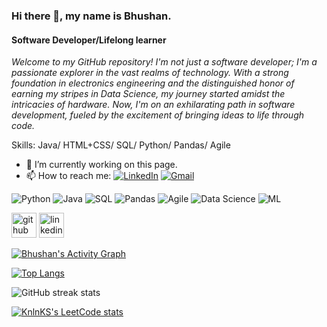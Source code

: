 ### Hi there 👋, my name is Bhushan.
#### Software Developer/Lifelong learner


*Welcome to my GitHub repository! I'm not just a software developer; I'm a passionate explorer in the vast realms of technology. With a strong foundation in electronics engineering and the distinguished honor of earning my stripes in Data Science, my journey started amidst the intricacies of hardware. Now, I'm on an exhilarating path in software development, fueled by the excitement of bringing ideas to life through code.*

Skills: Java/ HTML+CSS/ SQL/ Python/ Pandas/ Agile

- 🔭 I’m currently working on this page. 
- 📫 How to reach me: [![LinkedIn](https://img.shields.io/badge/LinkedIn-0077B5?style=for-the-badge&logo=linkedin&logoColor=white)](linkedin.com/in/bhushanpradeep) [![Gmail](https://img.shields.io/badge/Gmail-D14836?style=for-the-badge&logo=gmail&logoColor=white)](mailto:gangurdebhushan24@gmail.com)





![Python](https://img.shields.io/badge/Python-3776AB?style=for-the-badge&logo=python&logoColor=white) ![Java](https://img.shields.io/badge/Java-007396?style=for-the-badge&logo=java&logoColor=white) ![SQL](https://img.shields.io/badge/SQL-4479A1?style=for-the-badge&logo=sql&logoColor=white) ![Pandas](https://img.shields.io/badge/Pandas-150458?style=for-the-badge&logo=pandas&logoColor=white) ![Agile](https://img.shields.io/badge/Agile-00979D?style=for-the-badge&logo=agile&logoColor=white) ![Data Science](https://img.shields.io/badge/Data%20Science-3766AB?style=for-the-badge&logo=datascience&logoColor=white) ![ML](https://img.shields.io/badge/ML-FFD700?style=for-the-badge&logo=machinelearning&logoColor=white)








[<img src='https://cdn.jsdelivr.net/npm/simple-icons@3.0.1/icons/github.svg' alt='github' height='40'>](https://github.com/bhushtix)  [<img src='https://cdn.jsdelivr.net/npm/simple-icons@3.0.1/icons/linkedin.svg' alt='linkedin' height='40'>](https://www.linkedin.com/in/bhushanpradeep/)  

[![Bhushan's Activity Graph](https://github-readme-activity-graph.vercel.app/graph?username=bhushtix&custom_title=Bhushan's%20Activity%20Stats&hide_border=true)](https://github.com/ashutosh00710/github-readme-activity-graph)

[![Top Langs](https://github-readme-stats.vercel.app/api/top-langs/?username=bhushtix)](https://github.com/anuraghazra/github-readme-stats)

![GitHub streak stats](https://streak-stats.demolab.com/?user=bhushtix)  

[![KnlnKS's LeetCode stats](https://leetcode-stats-six.vercel.app/?username=bhushang7&theme=dark)](https://github.com/KnlnKS/leetcode-stats)

